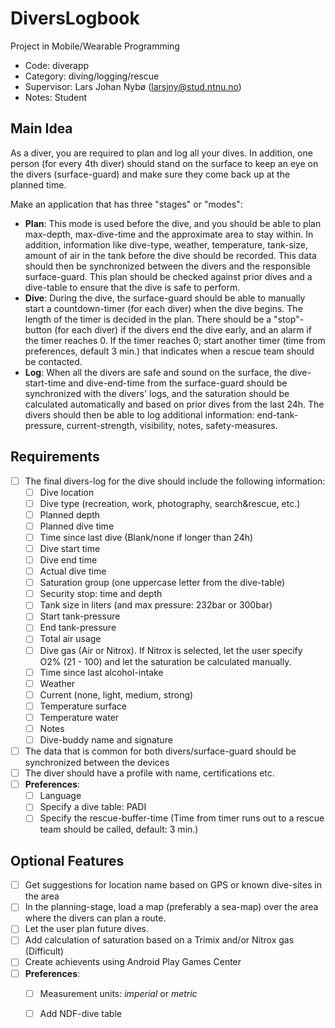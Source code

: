 # DiversLogbook
Project in Mobile/Wearable Programming

- Code: diverapp
- Category: diving/logging/rescue
- Supervisor: Lars Johan Nybø (larsjny@stud.ntnu.no)
- Notes: Student

## Main Idea
As a diver, you are required to plan and log all your dives. 
In addition, one person (for every 4th diver) should stand on the surface to keep an eye on the divers (surface-guard) and make sure 
they come back up at the planned time.

Make an application that has three "stages" or "modes": 
- **Plan**: This mode is used before the dive, and you should be able to plan max-depth, max-dive-time and the approximate 
			area to stay within. In addition, information like dive-type, weather, temperature, tank-size, amount of air in the tank before the dive
			should be recorded.
			This data should then be synchronized between the divers and the responsible surface-guard.
			This plan should be checked against prior dives and a dive-table to ensure that the dive is safe to perform.
- **Dive**: During the dive, the surface-guard should be able to manually start a countdown-timer (for each diver) when the dive begins.
			The length of the timer is decided in the plan. There should be a "stop"-button (for each diver) if the divers end the dive early, and an alarm if the timer reaches 0.
			If the timer reaches 0; start another timer (time from preferences, default 3 min.) 
			that indicates when a rescue team should be contacted.
- **Log**:  When all the divers are safe and sound on the surface, the dive-start-time and dive-end-time from the surface-guard should be 
			synchronized with the divers' logs, and the saturation should be calculated automatically and based on prior dives from the last 24h.
			The divers should then be able to log additional information: end-tank-pressure, current-strength, visibility, notes, safety-measures.
			

## Requirements
- [ ] The final divers-log for the dive should include the following information:
	- [ ] Dive location
	- [ ] Dive type (recreation, work, photography, search&rescue, etc.)
	- [ ] Planned depth
	- [ ] Planned dive time
	- [ ] Time since last dive (Blank/none if longer than 24h)
	- [ ] Dive start time
	- [ ] Dive end time
	- [ ] Actual dive time
	- [ ] Saturation group (one uppercase letter from the dive-table)
	- [ ] Security stop: time and depth
	- [ ] Tank size in liters (and max pressure: 232bar or 300bar)
	- [ ] Start tank-pressure
	- [ ] End tank-pressure
	- [ ] Total air usage
	- [ ] Dive gas (Air or Nitrox). If Nitrox is selected, let the user specify O2% (21 - 100) 
		  and let the saturation be calculated manually.
	- [ ] Time since last alcohol-intake
	- [ ] Weather
	- [ ] Current (none, light, medium, strong)
	- [ ] Temperature surface
	- [ ] Temperature water
	- [ ] Notes
	- [ ] Dive-buddy name and signature
- [ ] The data that is common for both divers/surface-guard should be synchronized between the devices
- [ ] The diver should have a profile with name, certifications etc.
- [ ] **Preferences**:
	- [ ] Language
	- [ ] Specify a dive table: PADI
	- [ ] Specify the rescue-buffer-time (Time from timer runs out to a rescue team should be called, default: 3 min.)

## Optional Features
- [ ] Get suggestions for location name based on GPS or known dive-sites in the area
- [ ] In the planning-stage, load a map (preferably a sea-map) over the area where the divers can plan a route.
- [ ] Let the user plan future dives.
- [ ] Add calculation of saturation based on a Trimix and/or Nitrox gas (Difficult)
- [ ] Create achievents using Android Play Games Center
- [ ] **Preferences**:
	- [ ] Measurement units: *imperial* or *metric*
	- [ ] Add NDF-dive table
	
	
	
	
	
	
